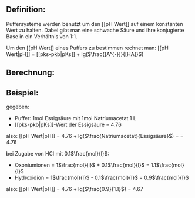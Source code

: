
## Definition:
Puffersysteme werden benutzt um den [[pH Wert]] auf einem konstanten Wert zu halten.
Dabei gibt man eine schwache Säure und ihre konjugierte Base in ein Verhältnis von 1:1.

Um den [[pH Wert]] eines Puffers zu bestimmen rechnet man:
[[pH Wert|pH]] = [[pks-pkb|pKs]] + lg($\frac{[A^{-}]}{[HA]}$) 


## Berechnung:

## Beispiel:
gegeben:
- Puffer: 1mol Essigsäure mit 1mol Natriumacetat 1 L
- [[pks-pkb|pKs]]-Wert der Essigsäure = 4.76

also:
[[pH Wert|pH]] = 4.76 + lg($\frac{Natriumacetat}{Essigsäure}$) = = 4.76

bei Zugabe von HCl mit 0.1$\frac{mol}{l}$:
- Oxoniumionen = 1$\frac{mol}{l}$ + 0.1$\frac{mol}{l}$ = 1.1$\frac{mol}{l}$
- Hydroxidion = 1$\frac{mol}{l}$ - 0.1$\frac{mol}{l}$ = 0.9$\frac{mol}{l}$

also:
[[pH Wert|pH]] = 4.76 + lg($\frac{0.9}{1.1}$) = 4.67